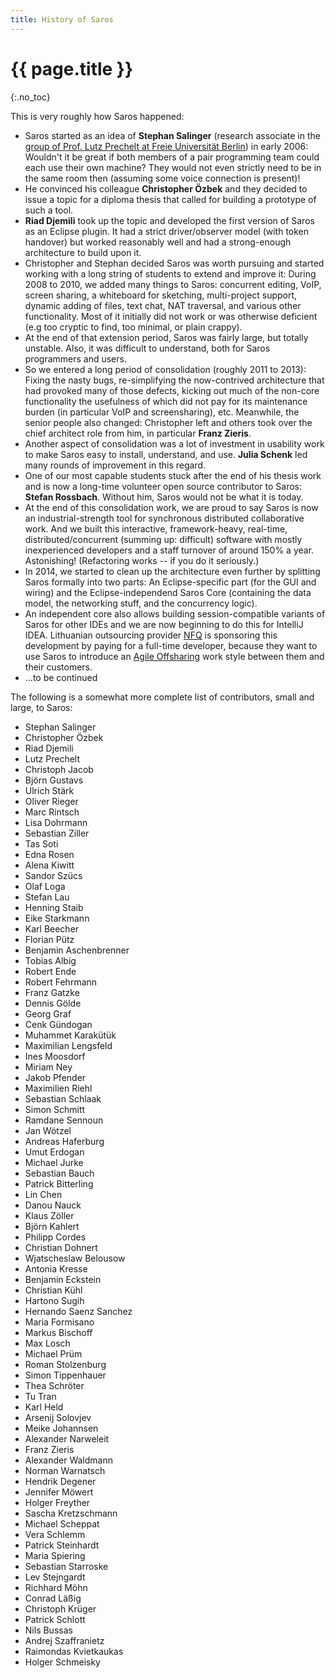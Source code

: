 ```yaml
---
title: History of Saros
---
```


# {{ page.title }}
{:.no_toc}


This is very roughly how Saros happened:

*   Saros started as an idea of **Stephan Salinger** (research associate
    in the [group of Prof. Lutz Prechelt at Freie Universität
    Berlin](http://www.inf.fu-berlin.de/w/SE)) in early 2006: Wouldn't
    it be great if both members of a pair programming team could each
    use their own machine?
    They would not even strictly need to be in the same room then
    (assuming some voice connection is present)!
*   He convinced his colleague **Christopher Özbek** and they decided to
    issue a topic for a diploma thesis that called for building a
    prototype of such a tool.
*   **Riad Djemili** took up the topic and developed the first version
    of Saros as an Eclipse plugin.
    It had a strict driver/observer model (with token handover) but
    worked reasonably well and had a strong-enough architecture to build
    upon it.
*   Christopher and Stephan decided Saros was worth pursuing and started
    working with a long string of students to extend and improve it:
    During 2008 to 2010, we added many things to Saros: concurrent
    editing, VoIP, screen sharing, a whiteboard for sketching,
    multi-project support, dynamic adding of files, text chat, NAT
    traversal, and various other functionality.
    Most of it initially did not work or was otherwise deficient (e.g
    too cryptic to find, too minimal, or plain crappy).
*   At the end of that extension period, Saros was fairly large, but
    totally unstable. Also, it was difficult to understand, both for
    Saros programmers and users.
*   So we entered a long period of consolidation (roughly 2011 to 2013):
    Fixing the nasty bugs, re-simplifying the now-contrived architecture
    that had provoked many of those defects, kicking out much of the
    non-core functionality the usefulness of which did not pay for its
    maintenance burden (in particular VoIP and screensharing), etc.
    Meanwhile, the senior people also changed: Christopher left and
    others took over the chief architect role from him, in particular
    **Franz Zieris**.
*   Another aspect of consolidation was a lot of investment in usability
    work to make Saros easy to install, understand, and use. **Julia
    Schenk** led many rounds of improvement in this regard.
*   One of our most capable students stuck after the end of his thesis
    work and is now a long-time volunteer open source contributor to
    Saros: **Stefan Rossbach**. Without him, Saros would not be what it
    is today.
*   At the end of this consolidation work, we are proud to say Saros is
    now an industrial-strength tool for synchronous distributed
    collaborative work.
    And we built this interactive, framework-heavy, real-time,
    distributed/concurrent (summing up: difficult) software with mostly
    inexperienced developers and a staff turnover of around 150% a year.
    Astonishing! (Refactoring works -- if you do it seriously.)
*   In 2014, we started to clean up the architecture even further by
    splitting Saros formally into two parts: An Eclipse-specific part
    (for the GUI and wiring) and the Eclipse-independend Saros Core
    (containing the data model, the networking stuff, and the
    concurrency logic).
*   An independent core also allows building session-compatible variants
    of Saros for other IDEs and we are now beginning to do this for
    IntelliJ IDEA.
    Lithuanian outsourcing provider [NFQ](http://nfq.com) is sponsoring
    this development by paying for a full-time developer, because they
    want to use Saros to introduce an [Agile
    Offsharing](http://www.inf.fu-berlin.de/inst/ag-se/pubs/agogidea-chase2013.pdf)
    work style between them and their customers.
*   ...to be continued

The following is a somewhat more complete list of contributors, small
and large, to Saros:

*   Stephan Salinger
*   Christopher Özbek
*   Riad Djemili
*   Lutz Prechelt
*   Christoph Jacob
*   Björn Gustavs
*   Ulrich Stärk
*   Oliver Rieger
*   Marc Rintsch
*   Lisa Dohrmann
*   Sebastian Ziller
*   Tas Soti
*   Edna Rosen
*   Alena Kiwitt
*   Sandor Szücs
*   Olaf Loga
*   Stefan Lau
*   Henning Staib
*   Eike Starkmann
*   Karl Beecher
*   Florian Pütz
*   Benjamin Aschenbrenner
*   Tobias Albig
*   Robert Ende
*   Robert Fehrmann
*   Franz Gatzke
*   Dennis Gölde
*   Georg Graf
*   Cenk Gündogan
*   Muhammet Karakütük
*   Maximilian Lengsfeld
*   Ines Moosdorf
*   Miriam Ney
*   Jakob Pfender
*   Maximilien Riehl
*   Sebastian Schlaak
*   Simon Schmitt
*   Ramdane Sennoun
*   Jan Wötzel
*   Andreas Haferburg
*   Umut Erdogan
*   Michael Jurke
*   Sebastian Bauch
*   Patrick Bitterling
*   Lin Chen
*   Danou Nauck
*   Klaus Zöller
*   Björn Kahlert
*   Philipp Cordes
*   Christian Dohnert
*   Wjatscheslaw Belousow
*   Antonia Kresse
*   Benjamin Eckstein
*   Christian Kühl
*   Hartono Sugih
*   Hernando Saenz Sanchez
*   Maria Formisano
*   Markus Bischoff
*   Max Losch
*   Michael Prüm
*   Roman Stolzenburg
*   Simon Tippenhauer
*   Thea Schröter
*   Tu Tran
*   Karl Held
*   Arsenij Solovjev
*   Meike Johannsen
*   Alexander Narweleit
*   Franz Zieris
*   Alexander Waldmann
*   Norman Warnatsch
*   Hendrik Degener
*   Jennifer Möwert
*   Holger Freyther
*   Sascha Kretzschmann
*   Michael Scheppat
*   Vera Schlemm
*   Patrick Steinhardt
*   Maria Spiering
*   Sebastian Starroske
*   Lev Stejngardt
*   Richhard Möhn
*   Conrad Läßig
*   Christoph Krüger
*   Patrick Schlott
*   Nils Bussas
*   Andrej Szaffranietz
*   Raimondas Kvietkaukas
*   Holger Schmeisky
